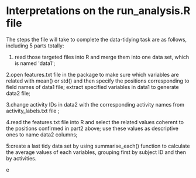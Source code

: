 # Interpretations on the run_analysis.R file

The steps the file will take to complete the data-tidying task are as follows, including 5 parts totally:

1. read those targeted files into R and merge them into one data set, which is named 'data1'; 

2.open features.txt file in the package to make sure which variables are related with mean() or std() and then specify the positions corresponding to field names of data1 file;
  extract specified variables in data1 to generate data2 file;
  
3.change activity IDs in data2 with the corresponding activity names from activity_labels.txt file ;

4.read the features.txt file into R and select the related values coherent to the positions confirmed in part2 above; use these values as descriptive ones to name data2 columns;

5:create a last tidy data set by using summarise_each() function to calculate the average values of each variables, grouping first by subject ID and then by activities. 

e
